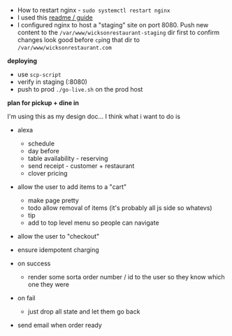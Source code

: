 - How to restart nginx - `sudo systemctl restart nginx`
- I used this [readme / guide](https://medium.com/@jgefroh/a-guide-to-using-nginx-for-static-websites-d96a9d034940)
- I configured nginx to host a "staging" site on port 8080. Push new content to the `/var/www/wicksonrestaurant-staging` dir first to confirm changes look good before `cp`ing that dir to `/var/www/wicksonrestaurant.com`

__deploying__
- use `scp-script`
- verify in staging (:8080)
- push to prod `./go-live.sh` on the prod host


__plan for pickup + dine in__

I'm using this as my design doc...
I think what i want to do is


- alexa
  - schedule
  - day before
  - table availability - reserving
  - send receipt - customer + restaurant
  - clover pricing

- allow the user to add items to a "cart"
  - make page pretty
  - todo allow removal of items (it's probably all js side so whatevs)
  - tip
  - add to top level menu so people can navigate

- allow the user to "checkout"
- ensure idempotent charging
- on success
  - render some sorta order number / id to the user so they know which one they were
- on fail
  - just drop all state and let them go back

- send email when order ready
